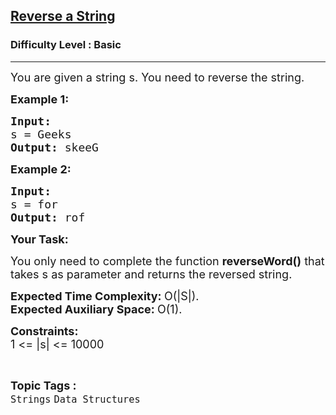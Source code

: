 <h2><a href="https://practice.geeksforgeeks.org/problems/reverse-a-string/1?page=1&difficulty[]=-2&difficulty[]=-1&difficulty[]=0&category[]=Strings&sortBy=submissions">Reverse a String</a></h2><h3>Difficulty Level : Basic</h3><hr><div class="problems_problem_content__Xm_eO"><p><span style="font-size: 18px;">You are given a string s. You need to reverse the string.</span></p>
<p><span style="font-size: 18px;"><strong>Example 1:</strong></span></p>
<pre><span style="font-size: 18px;"><strong>Input:
</strong>s = Geeks
<strong>Output: </strong>skeeG</span>
</pre>
<p><span style="font-size: 18px;"><strong>Example 2:</strong></span></p>
<pre><span style="font-size: 18px;"><strong>Input:
</strong>s = for
<strong>Output: </strong>rof</span></pre>
<p><span style="font-size: 18px;"><strong>Your Task:</strong></span></p>
<p><span style="font-size: 18px;">You only need to complete the function <strong>reverseWord()</strong> that takes s as parameter and returns the reversed string.</span></p>
<p><span style="font-size: 18px;"><strong>Expected Time Complexity:&nbsp;</strong>O(|S|).<br><strong>Expected Auxiliary Space:&nbsp;</strong>O(1).</span></p>
<p><span style="font-size: 18px;"><strong>Constraints:</strong><br>1 &lt;= |s|&nbsp;&lt;= 10000</span></p></div><br><p><span style=font-size:18px><strong>Topic Tags : </strong><br><code>Strings</code>&nbsp;<code>Data Structures</code>&nbsp;